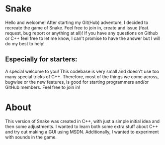 # Snake
Hello and welcome!
After starting my Git(Hub) adventure, I decided to recreate the game of Snake.
Feel free to join in, create and issue (feat. request, bug report or anything at all)!
If you have any questions on Github or C++ feel free to let me know, I can't promise to have the answer but I will do my best to help!

## Especially for starters:
A special welcome to you! This codebase is very small and doesn't use too many special tricks of C++.
Therefore, most of the things we come across, bugwise or the new features, is good for starting programmers and/or GitHub members.
Feel free to join in!

# About
This version of Snake was created in C++, with just a simple initial idea and then some adjustments.
I wanted to learn both some extra stuff about C++ and try out making a GUI using MSDN.
Additionally, I wanted to experiment with sounds in the game.
